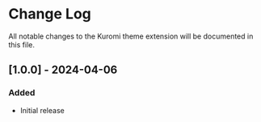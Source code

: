 # Change Log

All notable changes to the Kuromi theme extension will be documented in this file.


## [1.0.0] - 2024-04-06
### Added
- Initial release
